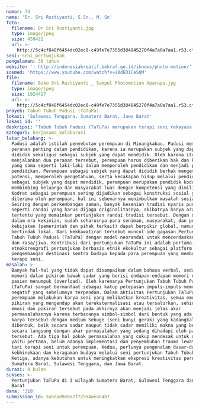 ```yaml
---
nomor: 74
nama: 'Dr. Sri Rustiyanti, S.Sn., M. Sn'
foto:
  filename: Dr Sri Rustiyanti.jpg
  type: image/jpeg
  size: 459422
  url: >-
    http://5c4cf848f6454dc02ec8-c49fe7e7355d384845270f4a7a0a7aa1.r53.cf2.rackcdn.com/2f37e3e9-d605-407e-8aa9-948228fcdabd/Dr%20Sri%20Rustiyanti.jpg
seni: seni_pertunjukan
pengalaman: 30 tahun
website: ': http://indonesiakreatif.bekraf.go.id/iknews/photo-motion/'
sosmed: 'https://www.youtube.com/watch?v=i0dED1CeSQM'
file:
  filename: Buku Sri Rustiyanti _ Sampul Photomotion Aparapa.jpg
  type: image/jpeg
  size: 1924417
  url: >-
    http://5c4cf848f6454dc02ec8-c49fe7e7355d384845270f4a7a0a7aa1.r53.cf2.rackcdn.com/c6d24dc3-3967-43dc-9879-9bf5adc3f8ee/Buku%20Sri%20Rustiyanti%20_%20Sampul%20Photomotion%20Aparapa.jpg
proyek: Tabuh Tubuh Padusi (TaTuPa)
lokasi: 'Sulawesi Tenggara, Sumatera Barat, Jawa Barat'
lokasi_id: ''
deskripsi: "Tabuh Tubuh Padusi (TaTuPa) merupakan terapi seni rekayasa sosial sebagai salah satu alternatif metode yang dapat digunakan masyarakat pedesaaan di wilayah rentan bencana untuk mengobati depresi karena bencana alam, penderita skizofrenia, pelecehan seksual, dan tindak kriminal lainnya. Wilayah pedesaan yang dijadikan sampel penelitian adalah Sumatera, Sulawesi dan Jawa Barat. TaTupa adalah bahasa simbol dalam art therapy, bahasa percakapan imajinasi dalam bentuk aplikasi pertunjukan visual, sehingga pada saat proses terapi seni, masyarakat pedesaan dapat mengutarakan problematikanya yang tidak dapat disampaikan melalui bahasa verbal biasa, melainkan melalui medium seni, bunyi dan gerak. Pertunjukan kolaborasi perempuan dari 3 unsur : komunitas, akademisi dan pamenan anak nagari  ini diharapkan untuk menghapus kenangan buruk pada tubuhnya yang menjadi trauma dalam diri perempuan pedesaan dari KDRT (kekerasan dalam rumah tangga), pelecehan korban seksual, maupun pelanggaran hak asasi manusia.\r\n\r\n"
kategori: kerjasama_kolaborasi
latar_belakang: >-
  Padusi adalah istilah penyebutan perempuan di Minangkabau. Padusi memiliki
  peranan penting dalam pendidikan, karena ia merupakan subjek yang dapat
  dididik sekaligus sebagai subjek yang dapat mendidik. Oleh karena itu, untuk
  menjalankan dua peranan tersebut, perempuan harus diberikan hak dan kesempatan
  yang sama seperti laki-laki dalam memperoleh pendidikan dan menjadi pelaku
  pendidikan. Perempuan sebagai subjek yang dapat dididik berhak mengembangkan
  potensi, memperoleh pengetahuan, serta kecakapan hidup melalui pendidikan dan
  sebagai subjek yang dapat mendidik, perempuan merupakan pendidik kodrati,
  membimbing keluarga dan masyarakat luas dengan kompetensi yang dimilikinya.
  Kodrat sebagai perempuan sering dijadikan sebagai konstruksi sosial yang harus
  diterima oleh perempuan, hal ini sebenarnya menimbulkan masalah sosial.
  Seiring dengan perkembangan zaman, banyak kesenian tradisi nyaris punah
  seperti randai yang harus dijaga originalitasnya, akibatnya hanya orang-orang
  tertentu yang memainkan pertunjukan randai tradisi tersebut. Dengan demikian,
  dalam era kekinian, sudah seharusnya para seniman, masyarakat, dan pengambil
  kebijakan (pemerintah dan pihak terkait) dapat berpikir global, namun
  bertindak lokal. Dari kekhawatiran tersebut muncul ide gagasan Pertunjukan
  Tabuh Tubuh Padusi (TaTuPa) dengan model neorandai untuk mencerdaskan tubuh
  dan rasa/jiwa. Kontribusi dari pertunjukan TaTuPa ini adalah pertama,
  etnokoreografi pertunjukan berbasis etnik ekokultur sebagai platform
  pengembangan destinasi sentra budaya kepada para perempuan yang membutuhkan
  terapi seni.
masalah: >-
  Banyak hal-hal yang tidak dapat disampaikan dalam bahasa verbal, sedangkan
  memori dalam pikiran bawah sadar yang berisi endapan-endapan memori negatif,
  pasien menumpuk (overload). Oleh karenanya Pertunjukan Tabuh Tubuh Padusi
  (TaTuPa) sangat bermanfaat sebagai katup pelepasan impuls-impuls memori
  negatif yang sebelumnya terpendam. Dalam aktivitas Pertunjukan TaTuPa,
  perempuan melakukan karya seni yang melibatkan kreativitas, semua emosi dan
  pikiran yang mengendap akan tereksternalisasi atau tersalurkan, sehingga semua
  emosi dan pikiran tersebut pada akhirnya akan menjadi jelas akar
  permasalahannya karena terbacanya simbol-simbol dari bentuk yang ada pada
  karya tersebut dengan medium Sebuge (seni bunyi gerak) yang kadangkala
  dibentuk, baik secara sadar maupun tidak sadar memiliki makna yang berhubungan
  secara langsung dengan akar permasalahan yang sedang dihadapi oleh pasien
  tersebut. Ada tiga hal pokok permasalahan yang cukup mendesak untuk diatasi
  yaitu pertama, belum adanya implementasi dan penyembuhan trauma lewat gerak
  tari terapi seni untuk perempuan. Kedua, perlunya pengenalan dasar-dasar
  kebhinekaan dan keragaman budaya melalui seni pertunjukan Tabuh Tubuh Padusi.
  Ketiga, adanya kebutuhan untuk meningkatkan ekspresi kreativitas perempuan di
  Sumatera Barat, Sulawesi Tenggara, dan Jawa Barat.
durasi: 9 bulan
sukses: >-
  Pertunjukan TaTuPa di 3 wilayah Sumatera Barat, Sulawesi Tenggara dan Jawa
  Barat
dana: '318'
submission_id: 5a5dad9eb52f72554aeae4b7
---
```

